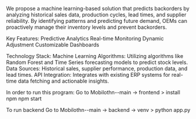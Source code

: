 We propose a machine learning-based solution that predicts backorders by analyzing historical sales data, production cycles, lead times, and supplier reliability. 
By identifying patterns and predicting future demand, OEMs can proactively manage their inventory levels and prevent backorders.

Key Features:
Predictive Analytics
Real-time Monitoring
Dynamic Adjustment
Customizable Dashboards

Technology Stack:
Machine Learning Algorithms: Utilizing algorithms like Random Forest and Time Series forecasting models to predict stock levels.
Data Sources: Historical sales, supplier performance, production data, and lead times.
API Integration: Integrates with existing ERP systems for real-time data fetching and actionable insights.

In order to run this program:
Go to Mobilothn--main -> frontend > install npm
npm start

To run backend
Go to Mobilothn--main -> backend -> venv > python app.py

